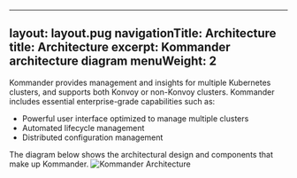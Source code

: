 
---
layout: layout.pug
navigationTitle: Architecture
title: Architecture
excerpt: Kommander architecture diagram
menuWeight: 2
---

Kommander provides management and insights for multiple Kubernetes clusters, and supports both Konvoy or non-Konvoy clusters. Kommander includes essential enterprise-grade capabilities such as:

- Powerful user interface optimized to manage multiple clusters
- Automated lifecycle management
- Distributed configuration management

The diagram below shows the architectural design and components that make up Kommander.
![Kommander Architecture](/ksphere/kommander/img/Kommander_architecture.png)
